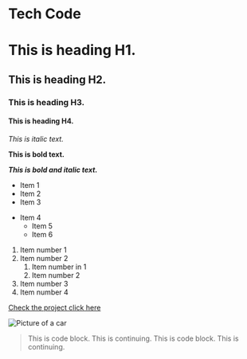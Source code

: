 # Tech Code

# This is heading H1.

## This is heading H2.

### This is heading H3.

#### This is heading H4.

*This is italic text.*

**This is bold text.**

***This is bold and italic text.***




- Item 1
- Item 2
- Item 3

+ Item 4
    + Item 5
    + Item 6

1. Item number 1
2. Item number 2
    1. Item number in 1
    2. Item number 2
3. Item number 3
4. Item number 4


[Check the project click here](https://github.com/Mrt0090/tech-code)

![Picture of a car](https://carwow-uk-wp-3.imgix.net/18015-MC20BluInfinito-scaled-e1707920217641.jpg)


> This is code block.
>This is continuing.
>This is code block.
>This is continuing.
